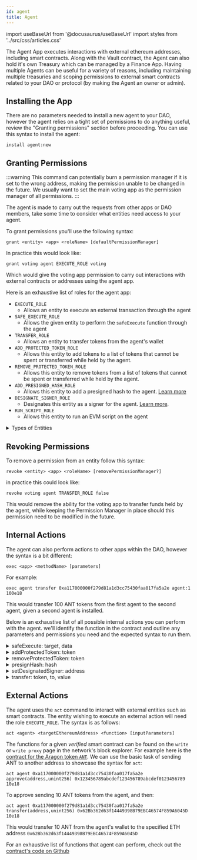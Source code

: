 ```yaml
---
id: agent
title: Agent
---
```

import useBaseUrl from '@docusaurus/useBaseUrl'
import styles from '../src/css/articles.css'

The Agent App executes interactions with external ethereum addresses, including smart contracts. Along with the Vault contract, the Agent can also hold it's own Treasury which can be managed by a Finance App. Having multiple Agents can be useful for a variety of reasons, including maintaining multiple treasuries and scoping permissions to external smart contracts related to your DAO or protocol (by making the Agent an owner or admin).

## Installing the App

There are no parameters needed to install a new agent to your DAO, however the agent relies on a tight set of permissions to do anything useful, review the "Granting permissions" section before proceeding. You can use this syntax to install the agent:

```
install agent:new
```

## Granting Permissions

:::warning
This command can potentially burn a permission manager if it is set to the wrong address, making the permission unable to be changed in the future. We usually want to set the main voting app as the permission manager of all permissions.
:::

The agent is made to carry out the requests from other apps or DAO members, take some time to consider what entities need access to your agent.

To grant permissions you'll use the following syntax:

`grant <entity> <app> <roleName> [defaultPermissionManager]`

In practice this would look like:

`grant voting agent EXECUTE_ROLE voting`

Which would give the voting app permission to carry out interactions with external contracts or addresses using the agent app.

Here is an exhaustive list of roles for the agent app:

- `EXECUTE_ROLE` 
  - Allows an entity to execute an external transaction through the agent
- `SAFE_EXECUTE_ROLE`
  - Allows the given entity to perform the `safeExecute` function through the agent
- `TRANSFER_ROLE`
  - Allows an entity to transfer tokens from the agent's wallet
- `ADD_PROTECTED_TOKEN_ROLE`
  - Allows this entity to add tokens to a list of tokens that cannot be spent or transferred while held by the agent.
- `REMOVE_PROTECTED_TOKEN_ROLE`
  - Allows this entity to remove tokens from a list of tokens that cannot be spent or transferred while held by the agent.
- `ADD_PRESIGNED_HASH_ROLE`
  - Allows this entity to add a presigned hash to the agent. [Learn more](https://forum.aragon.org/t/agent-app-arbitrary-actions-from-daos/275) 
- `DESIGNATE_SIGNER_ROLE`
  - Designates this entity as a signer for the agent. [Learn more](https://forum.aragon.org/t/agent-app-arbitrary-actions-from-daos/275).
- `RUN_SCRIPT_ROLE`
  - Allows this entity to run an EVM script on the agent

<details>
<summary>Types of Entities</summary>

There are four eligible entities you can choose from: **App**, **Anyone**, **Token Holders**, **Specified Eth Address**.
- Anyone is expressed as `ANY_ENTITY` and can be any user visiting your DAO with a web wallet.
- Token Holders is expressed as token-manager and is affiliated with your token-managers token. Anyone holding the token-manager's token is inside of this entity.
- Specified Eth Address is expressed as the ETH address starting with `0x`, only this address will be the specified entity.
- App is the internal name of the internal Aragon App installed on your DAO, such as `voting`, `token-manager`, or `agent`.

</details>


## Revoking Permissions

To remove a permission from an entity follow this syntax:

`revoke <entity> <app> <roleName> [removePermissionManager?]`

in practice this could look like:

`revoke voting agent TRANSFER_ROLE false`

This would remove the ability for the voting app to transfer funds held by the agent, while keeping the Permission Manager in place should this permission need to be modified in the future.

## Internal Actions
The agent can also perform actions to other apps within the DAO, however the syntax is a bit different:

`exec <app> <methodName> [parameters]`

For example:

`exec agent transfer 0xa117000000f279d81a1d3cc75430faa017fa5a2e agent:1 100e18`

This would transfer 100 ANT tokens from the first agent to the second agent, given a second agent is installed.

Below is an exhaustive list of all possible internal actions you can perform with the agent. we'll identify the function in the contract and outline any parameters and permissions you need and the expected syntax to run them.

<details>
<summary>safeExecute: target, data</summary>
Executes the specified action to an external contract, while preventing protected tokens from being spent.

#### Parameters
- `target` - The ETH address of the external contract you want to interact with. (ethAddress)
- `data` - Calldata for the action. (bytes)

#### Permissions

The entity executing the action via the agent will need the `SAFE_EXECUTE_ROLE` role.

#### Syntax

`exec agent safeExecute <target> <data>`

</details>

<details>

<summary>addProtectedToken: token</summary>

This will add a specified token address, to a list of tokens that cannot be spent or trasnferred while held by the agent.

#### Parameters
- `token` - The token address of the token you want to protect

#### Permissions

The entity executing the action via the agent will need the `ADD_PROTECTED_TOKEN_ROLE` role. (ETHaddress)

#### Syntax

`exec agent addProtectedtoken <token>`

</details>

<details>
<summary>removeProtectedToken: token</summary>

This will remove a specified token address, to a list of tokens that cannot be spent or trasnferred while held by the agent.

#### Parameters
- `token` - The token address of the token you want to remove from the protected tokens list. (ETHaddress)

#### Permissions

The entity executing the action via the agent will need the `REMOVE_PROTECTED_TOKEN_ROLE` role.

#### Syntax

`exec agent removeProtectedtoken <token>`

</details>

<details>

<summary>presignHash: hash</summary>

Identifies a hash that will automatically be considered signed

#### Parameters

- `hash` - The hash that will be considered signed automatically. (bytes)

#### Permissions
The entity executing the action via the agent will need the `ADD_PRESIGNED_HASH_ROLE` role.

#### Syntax

`exec agent presignHash <hash>`

</details>

<details>

<summary>setDesignatedSigner: address</summary>

Sets an ETH address as the designated signer of the app, which then can sign messages on behalf of the app. 

#### Parameters

- `address` - The address of the entity you want to designate as the signer. (ETHaddress)

### Permissions

The entity executing the action via the agent will need the `DESIGNATE_SIGNER_ROLE` role.

#### Syntax

`exec agent setDesignatedSigner <address>`

</details>

<details>
<summary>transfer: token, to, value</summary>

Transfers tokens from the agent to a specified ETH adress.

#### Parameters

- `token` - The token contract address of the token you wish to transfer. (ETHaddress) 
- `to` - The ETH address to send tokens to. (ETHaddress)
- `value` - The amount of tokens you wish to send, taking into consideration the decimal precision. (uint256)

#### Permissions

The entity executing the action via the agent will need the `TRANSFER_ROLE` role.

#### Syntax 

`exec agent transfer <token> <to> <value>`

</details>


## External Actions
The agent uses the `act` command to interact with external entities such as smart contracts. The entity wishing to execute an external action will need the role `EXECUTE_ROLE`.
 The syntax is as follows:

`act <agent> <targetEthereumAddress> <function> [inputParameters]`

The functions for a given *verified* smart contract can be found on the `write` or `write proxy` page in the network's block explorer. For example here is the [contract for the Aragon token `ANT`](https://etherscan.io/token/0xa117000000f279d81a1d3cc75430faa017fa5a2e#writeContract). We can use the basic task of sending ANT to another address to showcase the syntax for `act`:

`act agent 0xa117000000f279d81a1d3cc75430faa017fa5a2e approve(address,unint256) 0x123456789abcdef123456789abcdef0123456789 10e18`

To approve sending 10 ANT tokens from the agent, and then:

`act agent 0xa117000000f279d81a1d3cc75430faa017fa5a2e transfer(address,unint256) 0x62Bb362d63f14449398B79EBC46574F859A6045D 10e18`

This would transfer 10 ANT from the agent's wallet to the specified ETH address `0x62Bb362d63f14449398B79EBC46574F859A6045D`

For an exhaustive list of functions that agent can perform, check out the [contract's code on Github](https://github.com/aragon/aragon-apps/blob/master/apps/agent/contracts/Agent.sol)
